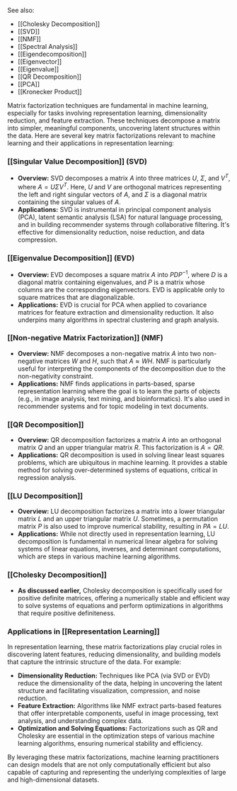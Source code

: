 
See also:
- [[Cholesky Decomposition]]
- [[SVD]]
- [[NMF]]
- [[Spectral Analysis]]
- [[Eigendecomposition]]
- [[Eigenvector]]
- [[Eigenvalue]]
- [[QR Decomposition]]
- [[PCA]]
- [[Kronecker Product]]

Matrix factorization techniques are fundamental in machine learning, especially for tasks involving representation learning, dimensionality reduction, and feature extraction. These techniques decompose a matrix into simpler, meaningful components, uncovering latent structures within the data. Here are several key matrix factorizations relevant to machine learning and their applications in representation learning:

### [[Singular Value Decomposition]] (SVD)

- **Overview:** SVD decomposes a matrix $A$ into three matrices $U$, $\Sigma$, and $V^T$, where $A = U\Sigma V^T$. Here, $U$ and $V$ are orthogonal matrices representing the left and right singular vectors of $A$, and $\Sigma$ is a diagonal matrix containing the singular values of $A$.
- **Applications:** SVD is instrumental in principal component analysis (PCA), latent semantic analysis (LSA) for natural language processing, and in building recommender systems through collaborative filtering. It's effective for dimensionality reduction, noise reduction, and data compression.

### [[Eigenvalue Decomposition]] (EVD)

- **Overview:** EVD decomposes a square matrix $A$ into $PDP^{-1}$, where $D$ is a diagonal matrix containing eigenvalues, and $P$ is a matrix whose columns are the corresponding eigenvectors. EVD is applicable only to square matrices that are diagonalizable.
- **Applications:** EVD is crucial for PCA when applied to covariance matrices for feature extraction and dimensionality reduction. It also underpins many algorithms in spectral clustering and graph analysis.

### [[Non-negative Matrix Factorization]] (NMF)

- **Overview:** NMF decomposes a non-negative matrix $A$ into two non-negative matrices $W$ and $H$, such that $A \approx WH$. NMF is particularly useful for interpreting the components of the decomposition due to the non-negativity constraint.
- **Applications:** NMF finds applications in parts-based, sparse representation learning where the goal is to learn the parts of objects (e.g., in image analysis, text mining, and bioinformatics). It's also used in recommender systems and for topic modeling in text documents.

### [[QR Decomposition]]

- **Overview:** QR decomposition factorizes a matrix $A$ into an orthogonal matrix $Q$ and an upper triangular matrix $R$. This factorization is $A = QR$.
- **Applications:** QR decomposition is used in solving linear least squares problems, which are ubiquitous in machine learning. It provides a stable method for solving over-determined systems of equations, critical in regression analysis.

### [[LU Decomposition]]

- **Overview:** LU decomposition factorizes a matrix into a lower triangular matrix $L$ and an upper triangular matrix $U$. Sometimes, a permutation matrix $P$ is also used to improve numerical stability, resulting in $PA = LU$.
- **Applications:** While not directly used in representation learning, LU decomposition is fundamental in numerical linear algebra for solving systems of linear equations, inverses, and determinant computations, which are steps in various machine learning algorithms.

### [[Cholesky Decomposition]]

- **As discussed earlier,** Cholesky decomposition is specifically used for positive definite matrices, offering a numerically stable and efficient way to solve systems of equations and perform optimizations in algorithms that require positive definiteness.

### Applications in [[Representation Learning]]

In representation learning, these matrix factorizations play crucial roles in discovering latent features, reducing dimensionality, and building models that capture the intrinsic structure of the data. For example:

- **Dimensionality Reduction:** Techniques like PCA (via SVD or EVD) reduce the dimensionality of the data, helping in uncovering the latent structure and facilitating visualization, compression, and noise reduction.
- **Feature Extraction:** Algorithms like NMF extract parts-based features that offer interpretable components, useful in image processing, text analysis, and understanding complex data.
- **Optimization and Solving Equations:** Factorizations such as QR and Cholesky are essential in the optimization steps of various machine learning algorithms, ensuring numerical stability and efficiency.

By leveraging these matrix factorizations, machine learning practitioners can design models that are not only computationally efficient but also capable of capturing and representing the underlying complexities of large and high-dimensional datasets.
